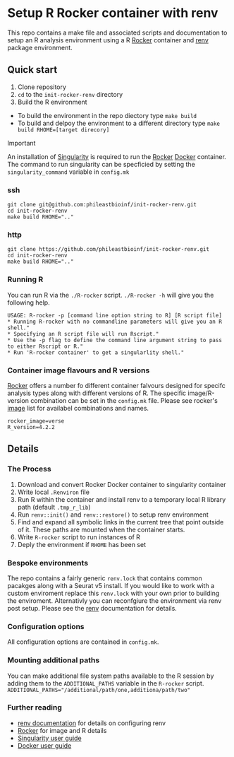 # Setup R Rocker container with renv

This repo contains a make file and associated scripts and documentation to setup an R analysis environment using a R [Rocker](https://rocker-project.org/) container and [renv](https://rstudio.github.io/renv/articles/renv.html) package environment.

## Quick start

1. Clone repository
2. `cd` to the `init-rocker-renv` directory
3. Build the R environment
  + To build the environment in the repo diectory type `make build`
  + To build and delpoy the environment to a different directory type `make build RHOME=[target direcory]`

> [!IMPORTANT]
> An installation of [Singularity](https://github.com/sylabs/singularity/releases) is required to run the [Rocker](https://rocker-project.org/) [Docker](https://www.docker.com/) container. The command to run singularity can be specficied by setting the `singularity_command` variable in `config.mk`

### ssh
```
git clone git@github.com:phileastbioinf/init-rocker-renv.git
cd init-rocker-renv
make build RHOME=".."
```
### http
```
git clone https://github.com/phileastbioinf/init-rocker-renv.git
cd init-rocker-renv
make build RHOME=".."
```

### Running R

You can run R via the `./R-rocker` script.
`./R-rocker -h` will give you the following help.

```
USAGE: R-rocker -p [command line option string to R] [R script file]
* Running R-rocker with no commandline parameters will give you an R shell."
* Specifying an R script file will run Rscript."
* Use the -p flag to define the command line argument string to pass to either Rscript or R."
* Run 'R-rocker container' to get a singularlity shell."
```

### Container image flavours and R versions

[Rocker](https://rocker-project.org/) offers a number fo different container falvours designed for specifc analysis types along with different versions of R. The specific image/R-version combination can be set in the `config.mk` file. Please see rocker's [image](https://rocker-project.org/images/) list for availabel combinations and names. 
```
rocker_image=verse
R_version=4.2.2
```

## Details

### The Process

1. Download and convert Rocker Docker container to singularity container
2. Write local `.Renviron` file
3. Run R within the container and install renv to a temporary local R library path (default `.tmp_r_lib`)
4. Run `renv::init()` and `renv::restore()` to setup renv environment
5. Find and expand all symbolic links in the current tree that point outside of it. These paths are mounted when the container starts.
6. Write `R-rocker` script to run instances of R
7. Deply the environment if `RHOME` has been set

### Bespoke environments

The repo contains a fairly generic `renv.lock`  that contains common pacakges along with a Seurat v5 install. If you would like to work with a custom enviroment replace this `renv.lock` with your own prior to building the enviroment. Alternativly you can reconfgiure the environment via renv post setup. Please see the [renv](https://rstudio.github.io/renv/articles/renv.html) documentation for details.

### Configuration options

All configuration options are contained in `config.mk`.

### Mounting additional paths

You can make additional file system paths available to the R session by adding them to the `ADDITIONAL_PATHS` variable in the `R-rocker` script.
`ADDITIONAL_PATHS="/additional/path/one,additiona/path/two"`

### Further reading

* [renv documentation](https://rstudio.github.io/renv/articles/renv.html) for details on configuring renv
* [Rocker](https://rocker-project.org/) for image and R details
* [Singularity user guide](https://docs.sylabs.io/guides/3.5/user-guide/)
* [Docker user guide](https://www.docker.com/)



